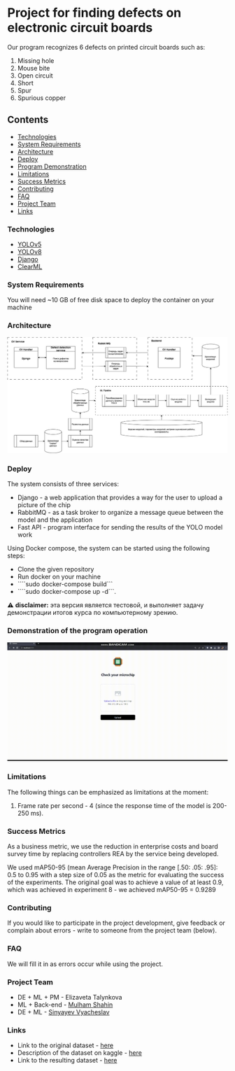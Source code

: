 # Project for finding defects on electronic circuit boards
Our program recognizes 6 defects on printed circuit boards such as:
1. Missing hole
2. Mouse bite
3. Open circuit
4. Short
5. Spur
6. Spurious copper

## Contents
- [Technologies](#technologies)
- [System Requirements](#system-requirements)
- [Architecture](#architecture)
- [Deploy](#deploy)
- [Program Demonstration](#demonstration-of-the-program-operation)
- [Limitations](#limitations)
- [Success Metrics](#success-metrics)
- [Contributing](#contributing)
- [FAQ](#faq)
- [Project Team](#project-team)
- [Links](#links)


### Technologies
- [YOLOv5](https://github.com/ultralytics/yolov5)
- [YOLOv8](https://github.com/ultralytics/ultralytics)
- [Django](https://www.djangoproject.com)
- [ClearML](https://clear.ml)

### System Requirements 
You will need ~10 GB of free disk space to deploy the container on your machine

### Architecture 

![ml_pipeline.jpg](images/ml_pipeline.jpg)

### Deploy
The system consists of three services: 

- Django - a web application that provides a way for the user to upload a picture of the chip
- RabbitMQ - as a task broker to organize a message queue between the model and the application
- Fast API - program interface for sending the results of the YOLO model work

Using Docker compose, the system can be started using the following steps:

- Clone the given repository
- Run docker on your machine
- ````sudo docker-compose build```
- ````sudo docker-compose up -d```.

⚠️ **disclaimer:** эта версия является тестовой, и выполняет задачу демонстрации итогов курса по компьютерному зрению.

### Demonstration of the program operation

![demo.gif](images%2Fdemo.gif)


### Limitations
The following things can be emphasized as limitations at the moment:
1. Frame rate per second - 4 (since the response time of the model is 200-250 ms).

### Success Metrics
As a business metric, we use the reduction in enterprise costs and board survey time by replacing controllers 
REA by the service being developed.

We used mAP50-95 (mean Average Precision in the range [.50: .05: .95]: 0.5 to 0.95 with a step size of 0.05 as the metric for evaluating the success of the experiments. The original goal was to achieve a value of at least 0.9, which was achieved in experiment 8 - we achieved mAP50-95 = 0.9289

### Contributing
If you would like to participate in the project development, give feedback or complain about errors - write to someone from the project team (below).

### FAQ
We will fill it in as errors occur while using the project.

### Project Team
- DE + ML + PM - Elizaveta Talynkova
- ML + Back-end - [Mulham Shahin](https://www.linkedin.com/in/mulham-shaheen-684352206/)
- DE + ML - [Sinyayev Vyacheslav](https://www.linkedin.com/in/vyacheslavsinyaev/) 

### Links
- Link to the original dataset - [here](https://www.dropbox.com/s/h0f39nyotddibsb/VOC_PCB.zip?dl=0)
- Description of the dataset on kaggle - [here](https://www.kaggle.com/datasets/sudharshann/pcb-defect-dataset)
- Link to the resulting dataset - [here](https://drive.google.com/drive/folders/1RbKRm6jYgw1rHkB8_KPg4Eu-Q_fVcrPc?usp=sharing)
